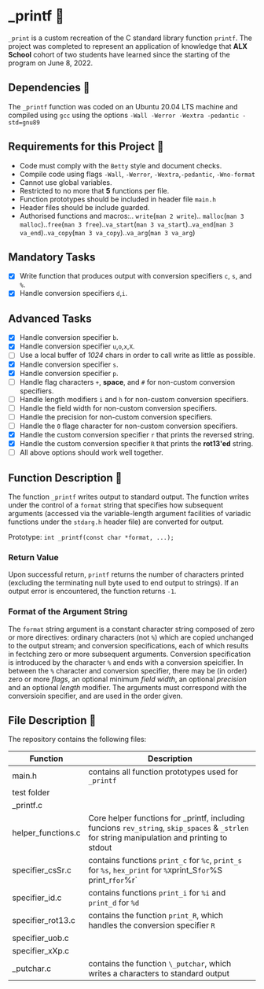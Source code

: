 # _printf :page_facing_up:

`_print` is a custom recreation of the C standard library function `printf`. The project was completed to represent an application of knowledge that **ALX School** cohort of two students have learned since the starting of the program on June 8, 2022.

## Dependencies :couple:

The `_printf` function was coded on an Ubuntu 20.04 LTS machine and compiled using `gcc` using the options `-Wall -Werror -Wextra -pedantic -std=gnu89`

## Requirements for this Project :couple:

* Code must comply with the `Betty` style and document checks.
* Compile code using flags `-Wall`, `-Werror`, `-Wextra`,`-pedantic`, `-Wno-format`
* Cannot use global variables.
* Restricted to no more that **5** functions per file.
* Function prototypes should be included in header file `main.h`
* Header files should be include guarded.
* Authorised functions and macros:.. `write`(`man 2 write`).. `malloc`(`man 3 malloc`)..`free`(`man 3 free`)..`va_start`(`man 3 va_start`)..`va_end`(`man 3 va_end`)..`va_copy`(`man 3 va_copy`)..`va_arg`(`man 3 va_arg`)

## Mandatory Tasks

- [x] Write function that produces output with conversion specifiers `c`, `s`, and `%`.
- [x] Handle conversion specifiers `d`,`i`.

## Advanced Tasks

- [x] Handle conversion specifier `b`.
- [x] Handle conversion specifier `u`,`o`,`x`,`X`.
- [ ] Use a local buffer of *1024* chars in order to call write as little as possible.
- [x] Handle conversion specifier `s`.
- [x] Handle conversion specifier `p`.
- [ ] Handle flag characters `+`, **space**, and `#` for non-custom conversion specifiers.
- [ ] Handle length modifiers `i` and `h` for non-custom conversion specifiers.
- [ ] Handle the field width for non-custom conversion specifiers.
- [ ] Handle the precision for non-custom conversion specifiers.
- [ ] Handle the `0` flage character for non-custom conversion specifiers.
- [x] Handle the custom conversion specifier `r` that prints the reversed string.
- [x] Handle the custom conversion specifier `R` that prints the **rot13'ed** string.
- [ ] All above options should work well together.

## Function Description :speech_balloon:

The function `_printf` writes output to standard output. The function writes under the control of a `format` string that specifies how subsequent arguments (accessed via the variable-length argument facilities of variadic functions under the `stdarg.h` header file) are converted for output.

Prototype: `int _printf(const char *format, ...);`

### Return Value

Upon successful return, `printf` returns the number of characters printed (excluding the terminating null byte used to end output to strings). If an output error is encountered, the function returns `-1`.

### Format of the Argument String

The `format` string argument is a constant character string composed of zero or more directives: ordinary characters (not `%`) which are copied unchanged to the output stream; and conversion specifications, each of which results in fectching zero or more subsequent arguments. Conversion specification is introduced by the character `%` and ends with a conversion speicifier. In between the `%` character and conversion specifier, there may be (in order) zero or more *flags*, an optional minimum *field width*, an optional *precision* and an optional *length* modifier. The arguments must correspond with the conversioin specifier, and are used in the order given.

## File Description :speech_balloon:

The repository contains the following files:

| **Function** | **Description** |
| ------------- | ----------------- |
| main.h | contains all function prototypes used for `_printf` |
| test folder | |
| _printf.c | | 
| helper\_functions.c | Core helper functions for \_printf, including funcions `rev_string`, `skip_spaces` & `_strlen` for string manipulation and printing to stdout |
| specifier\_csSr.c | contains functions `print_c` for `%c`, `print_s` for `%s`, `hex_print` for `%X`print\_S` for `%S` `print\_r` for `%r` | 
| specifier\_id.c | contains functions `print_i` for `%i` and `print_d` for `%d` |
| specifier\_rot13.c | contains the function `print_R`, which handles the conversion specifier `R`|
| specifier_uob.c | |
| specifier_xXp.c | |
| _putchar.c | contains the function `\_putchar`, which writes a characters to standard output |



























